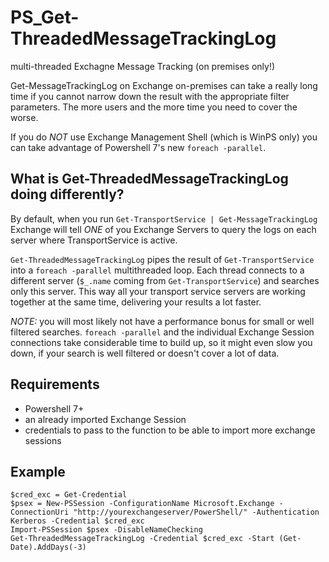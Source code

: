 # PS_Get-ThreadedMessageTrackingLog
multi-threaded Exchagne Message Tracking (on premises only!)


Get-MessageTrackingLog on Exchange on-premises can take a really long time if you cannot narrow down the result with the appropriate filter parameters. The more users and the more time you need to cover the worse.

If you do _NOT_ use Exchange Management Shell (which is WinPS only) you can take advantage of Powershell 7's new `foreach -parallel`.

## What is Get-ThreadedMessageTrackingLog doing differently?

By default, when you run `Get-TransportService | Get-MessageTrackingLog` Exchange will tell _ONE_ of you Exchange Servers to query the logs on each server where TransportService is active.

`Get-ThreadedMessageTrackingLog` pipes the result of `Get-TransportService` into a `foreach -parallel` multithreaded loop. Each thread connects to a different server (`$_.name` coming from `Get-TransportService`) and searches only this server. This way all your transport service servers are working together at the same time, delivering your results a lot faster.

*NOTE:* you will most likely not have a performance bonus for small or well filtered searches. `foreach -parallel` and the individual Exchange Session connections take considerable time to build up, so it might even slow you down, if your search is well filtered or doesn't cover a lot of data.

## Requirements

- Powershell 7+
- an already imported Exchange Session
- credentials to pass to the function to be able to import more exchange sessions

## Example

    $cred_exc = Get-Credential
    $psex = New-PSSession -ConfigurationName Microsoft.Exchange -ConnectionUri "http://yourexchangeserver/PowerShell/" -Authentication Kerberos -Credential $cred_exc
    Import-PSSession $psex -DisableNameChecking
    Get-ThreadedMessageTrackingLog -Credential $cred_exc -Start (Get-Date).AddDays(-3)
